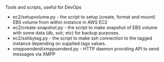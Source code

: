 Tools and scripts, useful for DevOps

* ec2/setupvolume.py - the script to setup (create, format and mount) EBS volume from within instance in AWS EC2
* ec2/create-snapshot.py - the script to make snapshot of EBS volume with some data (db, solr, etc) for backup purposes.
* ec2/sshbytag.py - the script to make ssh connection to the tagged instance depending on supplied tags values.
* xmppsenderd/xmppsenderd.py - HTTP daemon providing API to send messages via XMPP

